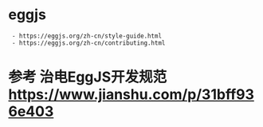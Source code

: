 # eggjs
	 - https://eggjs.org/zh-cn/style-guide.html
	 - https://eggjs.org/zh-cn/contributing.html
# 参考 治电EggJS开发规范 https://www.jianshu.com/p/31bff936e403
